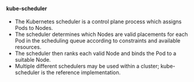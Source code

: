 #### kube-scheduler

- The Kubernetes scheduler is a control plane process which assigns Pods to Nodes.
- The scheduler determines which Nodes are valid placements for each Pod in the scheduling queue according to constraints and available resources.
- The scheduler then ranks each valid Node and binds the Pod to a suitable Node.
- Multiple different schedulers may be used within a cluster; kube-scheduler is the reference implementation.

